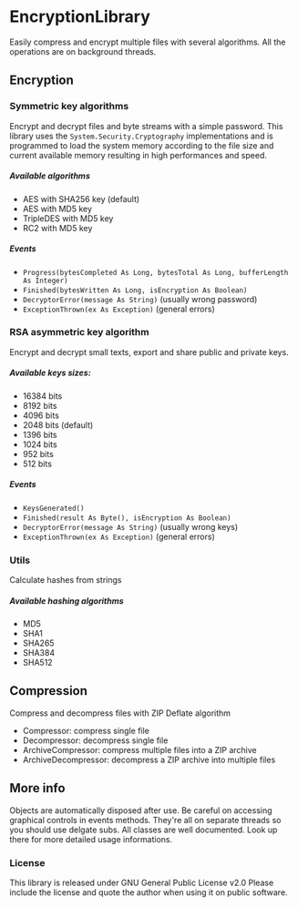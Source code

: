 # EncryptionLibrary
Easily compress and encrypt multiple files with several algorithms.
All the operations are on background threads.

## Encryption
### Symmetric key algorithms
Encrypt and decrypt files and byte streams with a simple password. This library uses the ``` System.Security.Cryptography ``` implementations and is programmed to load the system memory according to the file size and current available memory resulting in high performances and speed.
##### Available algorithms
* AES with SHA256 key (default)
* AES with MD5 key
* TripleDES with MD5 key
* RC2 with MD5 key
##### Events
* ``` Progress(bytesCompleted As Long, bytesTotal As Long, bufferLength As Integer) ```
* ``` Finished(bytesWritten As Long, isEncryption As Boolean) ```
* ``` DecryptorError(message As String) ``` (usually wrong password)
* ``` ExceptionThrown(ex As Exception) ``` (general errors)

### RSA asymmetric key algorithm
Encrypt and decrypt small texts, export and share public and private keys. 
##### Available keys sizes:
* 16384 bits
* 8192 bits
* 4096 bits
* 2048 bits (default)
* 1396 bits
* 1024 bits
* 952 bits
* 512 bits
##### Events
* ``` KeysGenerated() ```
* ``` Finished(result As Byte(), isEncryption As Boolean) ```
* ``` DecryptorError(message As String) ``` (usually wrong keys)
* ``` ExceptionThrown(ex As Exception) ``` (general errors)

### Utils
Calculate hashes from strings
##### Available hashing algorithms
* MD5
* SHA1
* SHA265
* SHA384
* SHA512

## Compression
Compress and decompress files with ZIP Deflate algorithm
* Compressor: compress single file
* Decompressor: decompress single file
* ArchiveCompressor: compress multiple files into a ZIP archive
* ArchiveDecompressor: decompress a ZIP archive into multiple files

## More info
Objects are automatically disposed after use.
Be careful on accessing graphical controls in events methods. They're all on separate threads so you should use delgate subs.
All classes are well documented. Look up there for more detailed usage informations.

### License
This library is released under GNU General Public License v2.0
Please include the license and quote the author when using it on public software.
